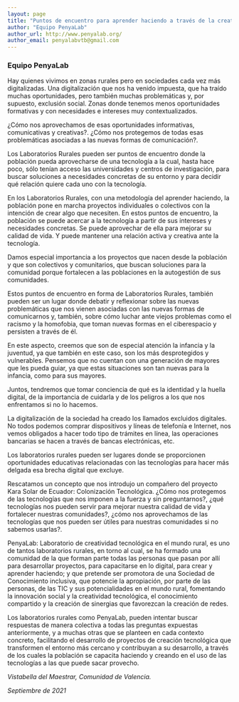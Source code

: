 ```yaml
---
layout: page
title: "Puntos de encuentro para aprender haciendo a través de la creatividad tecnológica"
author: "Equipo PenyaLab"
author_url: http://www.penyalab.org/
author_email: penyalabvtb@gmail.com
---
```


### Equipo PenyaLab

[<i class="fas fa-home"></i>](http://www.penyalab.org/) [<i class="far fa-envelope"></i>](mailto:penyalabvtb@gmail.com)

Hay quienes vivimos en zonas rurales pero en sociedades cada vez más digitalizadas. Una digitalización que nos ha venido impuesta, que ha traído muchas oportunidades, pero también muchas problemáticas y, por supuesto, exclusión social. Zonas donde tenemos menos oportunidades formativas y con necesidades e intereses muy contextualizados.

¿Cómo nos aprovechamos de esas oportunidades informativas, comunicativas y creativas?. ¿Cómo nos protegemos de todas esas problemáticas asociadas a las nuevas formas de comunicación?.

Los Laboratorios Rurales pueden ser puntos de encuentro donde la población pueda aprovecharse de una tecnología a la cual, hasta hace poco, sólo tenían acceso las universidades y centros de investigación, para buscar soluciones a necesidades concretas de su entorno y para decidir qué relación quiere cada uno con la tecnología.

En los Laboratorios Rurales, con una metodología del aprender haciendo, la población pone en marcha proyectos individuales o colectivos con la intención de crear algo que necesiten. En estos puntos de encuentro, la población se puede acercar a la tecnología a partir de sus intereses y necesidades concretas.  Se puede aprovechar de ella para mejorar su calidad de vida. Y puede mantener una relación activa y creativa ante la tecnología. 

Damos especial importancia a los proyectos que nacen desde la población y que son colectivos y comunitarios, que buscan soluciones para la comunidad porque fortalecen a las poblaciones en la autogestión de sus comunidades.

Estos puntos de encuentro en forma de Laboratorios Rurales, también pueden ser un lugar donde debatir y reflexionar sobre las nuevas problemáticas que nos vienen asociadas con las nuevas formas de comunicarnos y, también, sobre cómo luchar ante viejos problemas como el racismo y la homofobia, que toman nuevas formas en el ciberespacio y persisten a través de él.

En este aspecto, creemos que son de especial atención la infancia y la juventud, ya que también en este caso, son los más desprotegidos y vulnerables. Pensemos que no cuentan con una generación de mayores que les pueda guiar, ya que estas situaciones son tan nuevas para la infancia, como para sus mayores.

Juntos, tendremos que tomar conciencia de qué es la identidad y la huella digital, de la importancia de cuidarla y de los peligros a los que nos enfrentamos si no lo hacemos.

La digitalización de la sociedad ha creado los llamados excluidos digitales. No todos podemos comprar dispositivos y líneas de telefonía e Internet, nos vemos obligados a hacer todo tipo de trámites en línea, las operaciones bancarias se hacen a través de bancas electrónicas, etc. 

Los laboratorios rurales pueden ser lugares donde se proporcionen oportunidades educativas relacionadas con las tecnologías para hacer más delgada esa brecha digital que excluye.

Rescatamos un concepto que nos introdujo un compañero del proyecto Kara Solar de Ecuador: Colonización Tecnológica.  ¿Cómo nos protegemos de las tecnologías que nos imponen a la fuerza y sin preguntarnos?, ¿qué tecnologías nos pueden servir para mejorar nuestra calidad de vida y fortalecer nuestras comunidades?, ¿cómo nos aprovechamos de las tecnologías que nos pueden ser útiles para nuestras comunidades si no  sabemos usarlas?.

PenyaLab: Laboratorio de creatividad tecnológica en el mundo rural,  es uno de tantos laboratorios rurales, en torno al cual, se ha formado una comunidad de la que forman parte todas las personas que pasan por allí para desarrollar proyectos, para capacitarse en lo digital, para crear y aprender haciendo; y que pretende ser promotora de una Sociedad de Conocimiento inclusiva, que potencie la apropiación, por parte de las personas, de las TIC y sus potencialidades en el mundo rural, fomentando la innovación social y la creatividad tecnológica, el conocimiento compartido y la creación de sinergias que favorezcan la creación de redes.

Los laboratorios rurales como PenyaLab, pueden intentar buscar respuestas de manera colectiva a todas las preguntas expuestas anteriormente, y a muchas otras que se planteen en cada contexto concreto, facilitando el desarrollo de proyectos de creación tecnológica que transformen el entorno más cercano y contribuyan a su desarrollo, a través de los cuales la población se capacita haciendo y creando en el uso de las tecnologías a las que puede sacar provecho.


_Vistabella del Maestrar, Comunidad de Valencia._

_Septiembre de 2021_
